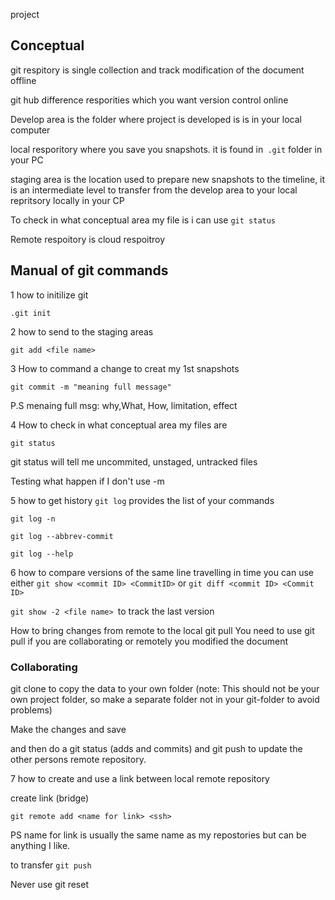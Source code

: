 project

## Conceptual

git respitory is single collection and track modification of the document offline

 git hub difference resporities which you want version control online

Develop area is the folder where project is developed is is in your local computer

local resporitory  where you save you snapshots. it is found in` .git` folder in your PC

staging area is the location used to prepare new snapshots to the timeline, it is an intermediate level to transfer from the develop area to your local repritsory locally in your CP

To check in what conceptual area my file is i can use `git status`

Remote respoitory is cloud  respoitroy

## Manual of git commands

1 how to initilize git

`.git init`

2 how to send to the staging areas

`git add <file name>`

3 How to command a change to creat my 1st snapshots

`git commit -m "meaning full message"`

P.S menaing full msg: why,What, How, limitation, effect

4 How to check in what conceptual area my files are

`git status`

git status will tell me uncommited, unstaged, untracked files

 Testing what happen if I don't use -m

5 how to get history `git log` provides the list of your commands

`git log -n `

`git log --abbrev-commit`

`git log --help`

6 how to compare versions of the same line  travelling in time you can use  either `git show <commit ID> <CommitID>` or `git diff <commit ID> <Commit ID>`

`git show -2 <file name> `to track the last version

How to bring changes from remote to the local 
git pull
You need to use git pull if you are collaborating or remotely you modified the document

### Collaborating

git clone <ssh key> to copy the data to your own folder (note: This should not be your own project folder, so make a separate folder not in your git-folder to avoid problems)

Make the changes and save

and then do a git status (adds and commits) and git push to update the other persons remote repository. 

7 how to create and use a link between local remote repository

create link (bridge)

`git remote add <name for link> <ssh> `

PS name for link is usually the same name as my repostories but can be anything I like. 

to transfer `git push`

Never use git reset
